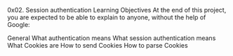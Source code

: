 0x02. Session authentication
Learning Objectives
At the end of this project, you are expected to be able to explain to anyone, without the help of Google:

General
What authentication means
What session authentication means
What Cookies are
How to send Cookies
How to parse Cookies
